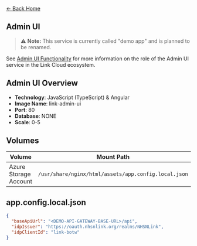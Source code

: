 ﻿[← Back Home](../README.md)

## Admin UI

> ⚠️ **Note:** This service is currently called "demo app" and is planned to be renamed.

See [Admin UI Functionality](../functionality/admin_ui.md) for more information on the role of the Admin UI service in the Link Cloud ecosystem.

## Admin UI Overview

- **Technology**: JavaScript (TypeScript) & Angular
- **Image Name**: link-admin-ui
- **Port**: 80
- **Database**: NONE
- **Scale**: 0-5

## Volumes

| Volume                        | Mount Path                                           | Sub-path                |
|-------------------------------|------------------------------------------------------|-------------------------|
| Azure Storage Account         | `/usr/share/nginx/html/assets/app.config.local.json` | `app.config.local.json` |

## app.config.local.json

```json
{
  "baseApiUrl": "<DEMO-API-GATEWAY-BASE-URL>/api",
  "idpIssuer": "https://oauth.nhsnlink.org/realms/NHSNLink",
  "idpClientId": "link-botw"
}
